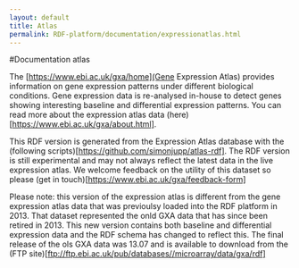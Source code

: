 ```yaml
---
layout: default
title: Atlas
permalink: RDF-platform/documentation/expressionatlas.html
---
```

#Documentation atlas

The [https://www.ebi.ac.uk/gxa/home](Gene Expression Atlas) provides information on gene expression patterns under different biological conditions. Gene expression data is re-analysed in-house to detect genes showing interesting baseline and differential expression patterns. You can read more about the expression atlas data (here)[https://www.ebi.ac.uk/gxa/about.html]. 

This RDF version is generated from the Expression Atlas database with the (following scripts)[https://github.com/simonjupp/atlas-rdf]. The RDF version is still experimental and may not always reflect the latest data in the live expression atlas. We welcome feedback on the utility of this dataset so please (get in touch)[https://www.ebi.ac.uk/gxa/feedback-form]

Please note: this version of the expression atlas is different from the gene expression atlas data that was previoulsy loaded into the RDF platform in 2013. That dataset represented the onld GXA data that has since been retired in 2013. This new version contains both baseline and differential expression data and the RDF schema has changed to reflect this. The final release of the ols GXA data was 13.07 and is available to download from the (FTP site)[ftp://ftp.ebi.ac.uk/pub/databases//microarray/data/gxa/rdf]
